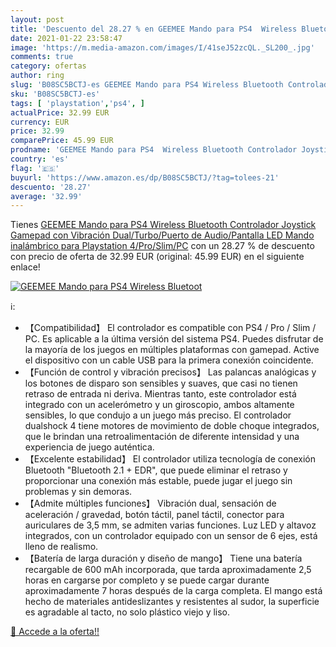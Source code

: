 ```yaml
---
layout: post
title: 'Descuento del 28.27 % en GEEMEE Mando para PS4  Wireless Bluetoot'
date: 2021-01-22 23:58:47
image: 'https://m.media-amazon.com/images/I/41seJ52zcQL._SL200_.jpg'
comments: true
category: ofertas
author: ring
slug: 'B08SC5BCTJ-es GEEMEE Mando para PS4 Wireless Bluetooth Controlador...'
sku: 'B08SC5BCTJ-es'
tags: [ 'playstation','ps4', ]
actualPrice: 32.99 EUR
currency: EUR
price: 32.99
comparePrice: 45.99 EUR
prodname: 'GEEMEE Mando para PS4  Wireless Bluetooth Controlador Joystick Gamepad con Vibración Dual/Turbo/Puerto de Audio/Pantalla LED Mando inalámbrico para Playstation 4/Pro/Slim/PC'
country: 'es'
flag: '🇪🇸'
buyurl: 'https://www.amazon.es/dp/B08SC5BCTJ/?tag=tolees-21'
descuento: '28.27'
average: '32.99'
---
```


Tienes [GEEMEE Mando para PS4  Wireless Bluetooth Controlador Joystick Gamepad con Vibración Dual/Turbo/Puerto de Audio/Pantalla LED Mando inalámbrico para Playstation 4/Pro/Slim/PC](https://www.amazon.es/dp/B08SC5BCTJ/?tag=tolees-21) con un 28.27 % de descuento con precio de oferta de 32.99 EUR (original: 45.99 EUR) en el siguiente enlace!

[![GEEMEE Mando para PS4  Wireless Bluetoot](https://m.media-amazon.com/images/I/41seJ52zcQL._SL200_.jpg)](https://www.amazon.es/dp/B08SC5BCTJ/?tag=tolees-21)

ℹ️:

- 【Compatibilidad】 El controlador es compatible con PS4 / Pro / Slim / PC. Es aplicable a la última versión del sistema PS4. Puedes disfrutar de la mayoría de los juegos en múltiples plataformas con gamepad. Active el dispositivo con un cable USB para la primera conexión coincidente.
- 【Función de control y vibración precisos】 Las palancas analógicas y los botones de disparo son sensibles y suaves, que casi no tienen retraso de entrada ni deriva. Mientras tanto, este controlador está integrado con un acelerómetro y un giroscopio, ambos altamente sensibles, lo que condujo a un juego más preciso. El controlador dualshock 4 tiene motores de movimiento de doble choque integrados, que le brindan una retroalimentación de diferente intensidad y una experiencia de juego auténtica.
- 【Excelente estabilidad】 El controlador utiliza tecnología de conexión Bluetooth "Bluetooth 2.1 + EDR", que puede eliminar el retraso y proporcionar una conexión más estable, puede jugar el juego sin problemas y sin demoras.
- 【Admite múltiples funciones】 Vibración dual, sensación de aceleración / gravedad, botón táctil, panel táctil, conector para auriculares de 3,5 mm, se admiten varias funciones. Luz LED y altavoz integrados, con un controlador equipado con un sensor de 6 ejes, está lleno de realismo.
- 【Batería de larga duración y diseño de mango】 Tiene una batería recargable de 600 mAh incorporada, que tarda aproximadamente 2,5 horas en cargarse por completo y se puede cargar durante aproximadamente 7 horas después de la carga completa. El mango está hecho de materiales antideslizantes y resistentes al sudor, la superficie es agradable al tacto, no solo plástico viejo y liso.

[🛒 Accede a la oferta!!](https://www.amazon.es/dp/B08SC5BCTJ/?tag=tolees-21)

